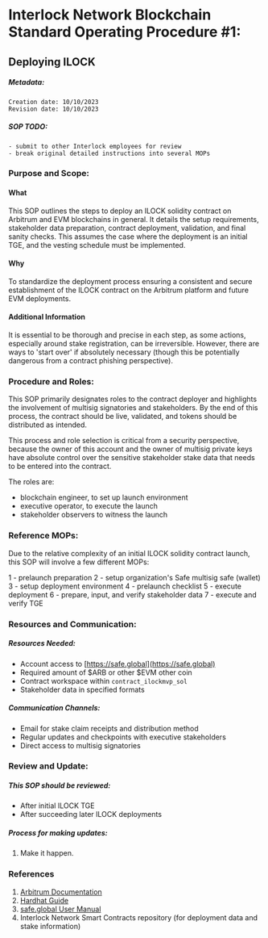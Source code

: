 # Interlock Network Blockchain Standard Operating Procedure #1:

## Deploying ILOCK

##### Metadata:
```
Creation date: 10/10/2023
Revision date: 10/10/2023
```
##### SOP TODO:
```
- submit to other Interlock employees for review
- break original detailed instructions into several MOPs
```

### Purpose and Scope:

#### What

This SOP outlines the steps to deploy an ILOCK solidity contract on Arbitrum and EVM blockchains in general. It details the setup requirements, stakeholder data preparation, contract deployment, validation, and final sanity checks. This assumes the case where the deployment is an initial TGE, and the vesting schedule must be implemented.

#### Why

To standardize the deployment process ensuring a consistent and secure establishment of the ILOCK contract on the Arbitrum platform and future EVM deployments.

#### Additional Information

It is essential to be thorough and precise in each step, as some actions, especially around stake registration, can be irreversible. However, there are ways to 'start over' if absolutely necessary (though this be potentially dangerous from a contract phishing perspective).

### Procedure and Roles:

This SOP primarily designates roles to the contract deployer and highlights the involvement of multisig signatories and stakeholders. By the end of this process, the contract should be live, validated, and tokens should be distributed as intended.

This process and role selection is critical from a security perspective, because the owner of this account and the owner of multisig private keys have absolute control over the sensitive stakeholder stake data that needs to be entered into the contract.

The roles are:

- blockchain engineer, to set up launch environment
- executive operator, to execute the launch
- stakeholder observers to witness the launch

### Reference MOPs:

Due to the relative complexity of an initial ILOCK solidity contract launch, this SOP will involve a few different MOPs:

1 - prelaunch preparation
2 - setup organization's Safe multisig safe (wallet)
3 - setup deployment environment
4 - prelaunch checklist
5 - execute deployment
6 - prepare, input, and verify stakeholder data
7 - execute and verify TGE

### Resources and Communication:

##### Resources Needed:
- Account access to [https://safe.global](https://safe.global)
- Required amount of $ARB or other $EVM other coin
- Contract workspace within `contract_ilockmvp_sol`
- Stakeholder data in specified formats

##### Communication Channels:
- Email for stake claim receipts and distribution method
- Regular updates and checkpoints with executive stakeholders
- Direct access to multisig signatories

### Review and Update:

##### This SOP should be reviewed:
- After initial ILOCK TGE
- After succeeding later ILOCK deployments

##### Process for making updates:
1. Make it happen.

### References

1. [Arbitrum Documentation](https://developer.offchainlabs.com/docs/)
2. [Hardhat Guide](https://hardhat.org/guides/)
3. [safe.global User Manual](https://safe.global/manual/)
4. Interlock Network Smart Contracts repository (for deployment data and stake information)
